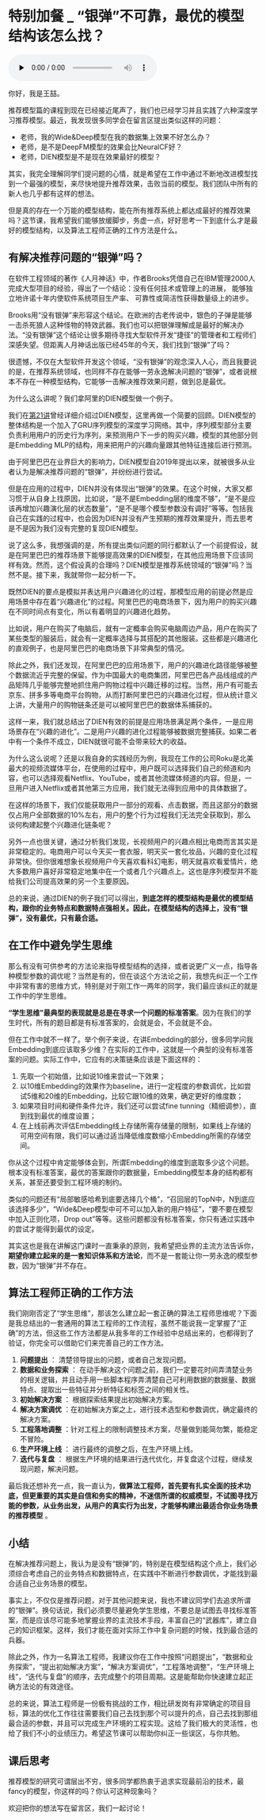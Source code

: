 # 特别加餐 _ “银弹”不可靠，最优的模型结构该怎么找？

<audio id="audio" title="特别加餐 | “银弹”不可靠，最优的模型结构该怎么找？" controls="" preload="none"><source id="mp3" src="https://static001.geekbang.org/resource/audio/1a/f1/1a5c171f40ce8405065c20debc6bf6f1.mp3"></audio>

你好，我是王喆。

推荐模型篇的课程到现在已经接近尾声了，我们也已经学习并且实践了六种深度学习推荐模型。最近，我发现很多同学会在留言区提出类似这样的问题：

- 老师，我的Wide&amp;Deep模型在我的数据集上效果不好怎么办？
- 老师，是不是DeepFM模型的效果会比NeuralCF好？
- 老师，DIEN模型是不是现在效果最好的模型？

其实，我完全理解同学们提问题的心情，就是希望在工作中通过不断地改进模型找到一个最强的模型，来尽快地提升推荐效果，击败当前的模型。我们团队中所有的新人也几乎都有这样的想法。

但是真的存在一个万能的模型结构，能在所有推荐系统上都达成最好的推荐效果吗？这节课，我希望我们能够放缓脚步，务虚一点，好好思考一下到底什么才是最好的模型结构，以及算法工程师正确的工作方法是什么。

## 有解决推荐问题的“银弹”吗？

在软件工程领域的著作《人月神话》中，作者Brooks凭借自己在IBM管理2000人完成大型项目的经验，得出了一个结论：没有任何技术或管理上的进展， 能够独立地许诺十年内使软件系统项目生产率、 可靠性或简洁性获得数量级上的进步。

Brooks用“没有银弹”来形容这个结论。在欧洲的古老传说中，银色的子弹是能够一击杀死狼人这种怪物的特效武器。我们也可以把银弹理解成是最好的解决办法。“没有银弹”这个结论让很多期待寻找大型软件开发“捷径”的管理者和工程师们深感失望。但距离人月神话出版已经45年的今天，我们找到“银弹”了吗？

很遗憾，不仅在大型软件开发这个领域，“没有银弹”的观念深入人心，而且我要说的是，在推荐系统领域，也同样不存在能够一劳永逸解决问题的“银弹”，或者说根本不存在一种模型结构，它能够一击解决推荐效果问题，做到总是最优。

为什么这么讲呢？我们拿阿里的DIEN模型做一个例子。

我们在[第21讲](https://time.geekbang.org/column/article/313736)曾经详细介绍过DIEN模型，这里再做一个简要的回顾。DIEN模型的整体结构是一个加入了GRU序列模型的深度学习网络。其中，序列模型部分主要负责利用用户的历史行为序列，来预测用户下一步的购买兴趣，模型的其他部分则是Embedding MLP的结构，用来把用户的兴趣向量跟其他特征连接后进行预测。

由于阿里巴巴在业界巨大的影响力，DIEN模型自2019年提出以来，就被很多从业者认为是解决推荐问题的“银弹”，并纷纷进行尝试。

但是在应用的过程中，DIEN并没有体现出“银弹”的效果。在这个时候，大家又都习惯于从自身上找原因，比如说，“是不是Embedding层的维度不够”，“是不是应该再增加兴趣演化层的状态数量”，“是不是哪个模型参数没有调好”等等。包括我自己在实践的过程中，也会因为DIEN并没有产生预期的推荐效果提升，而去思考是不是因为我们没有完整的复现DIEN模型。

说了这么多，我想强调的是，所有提出类似问题的同行都默认了一个前提假设，就是在阿里巴巴的推荐场景下能够提高效果的DIEN模型，在其他应用场景下应该同样有效。然而，这个假设真的合理吗？DIEN模型是推荐系统领域的“银弹”吗？当然不是。接下来，我就带你一起分析一下。

既然DIEN的要点是模拟并表达用户兴趣进化的过程，那模型应用的前提必然是应用场景中存在着“兴趣进化”的过程。阿里巴巴的电商场景下，因为用户的购买兴趣在不同时间点有变化，所以有着明显的兴趣进化趋势。

比如说，用户在购买了电脑后，就有一定概率会购买电脑周边产品，用户在购买了某些类型的服装后，就会有一定概率选择与其搭配的其他服装。这些都是兴趣进化的直观例子，也是阿里巴巴的电商场景下非常典型的情况。

除此之外，我们还发现，在阿里巴巴的应用场景下，用户的兴趣进化路径能够被整个数据流近乎完整的保留。作为中国最大的电商集团，阿里巴巴各产品线组成的产品矩阵几乎能够完整地抓住用户购物过程中兴趣迁移的过程。当然，用户有可能去京东、拼多多等电商平台购物，从而打断阿里巴巴的兴趣进化过程，但从统计意义上讲，大量用户的购物链条还是可以被阿里巴巴的数据体系捕获的。

这样一来，我们就总结出了DIEN有效的前提是应用场景满足两个条件，一是应用场景存在“兴趣的进化”。二是用户兴趣的进化过程能够被数据完整捕获。如果二者中有一个条件不成立，DIEN就很可能不会带来较大的收益。

为什么这么说呢？还是以我自身的实践经历为例，我现在工作的公司Roku是北美最大的视频流媒体平台，在使用的过程中，用户既可以选择我们自己的频道和内容，也可以选择观看Netflix、YouTube，或者其他流媒体频道的内容。但是，一旦用户进入Netflix或者其他第三方应用，我们就无法得到应用中的具体数据了。

在这样的场景下，我们仅能获取用户一部分的观看、点击数据，而且这部分的数据仅占用户全部数据的10%左右，用户的整个行为过程我们无法完全获取到，那么谈何构建起整个兴趣进化链条呢？

另外一点也很关键，通过分析我们发现，长视频用户的兴趣点相比电商而言其实是非常稳定的。电商用户可以今天买一套衣服，明天买一套化妆品，兴趣的变化过程非常快。但你很难想象长视频用户今天喜欢看科幻电影，明天就喜欢看爱情片，绝大多数用户喜好非常稳定地集中在一个或者几个兴趣点上。这也是序列模型并不能给我们公司提高效果的另一个主要原因。

总的来说，通过DIEN的例子我们可以得出，**到底怎样的模型结构是最优的模型结构，跟你的业务特点和数据特点强相关。因此，在模型结构的选择上，没有“银弹”，没有最优，只有最合适。**

## 在工作中避免学生思维

那么有没有可供参考的方法论来指导模型结构的选择，或者说更广义一点，指导各种模型参数的调优呢？当然是有的，但在谈这个方法论之前，我想先纠正一个工作中非常有害的思维方式，特别是对于刚工作一两年的同学，我们最应该纠正的就是工作中的学生思维。

**“学生思维”最典型的表现就是总是在寻求一个问题的标准答案**。因为在我们的学生时代，所有的题目都是有标准答案的，会就是会，不会就是不会。

但在工作中就不一样了。举个例子来说，在讲Embedding的部分，很多同学问我Embedding到底应该取多少维？在实际的工作中，这就是一个典型的没有标准答案的问题。实际工作中，它应有的决策链条应该是下面这样的：

1. 先取一个初始值，比如说10维来尝试一下效果；
1. 以10维Embedding的效果作为baseline，进行一定程度的参数调优，比如尝试5维和20维的Embedding，比较它跟10维的效果，确定更好的维度数；
1. 如果项目时间和硬件条件允许，我们还可以尝试fine tunning（精细调参），直到找到最优的维度设置；
1. 在上线前再次评估Embedding线上存储所需存储量的限制，如果线上存储的可用空间有限，我们可以通过适当降低维度数缩小Embedding所需的存储空间。

你从这个过程中肯定能够体会到，所谓Embedding的维度到底取多少这个问题。根本没有标准答案，最优的答案跟你的数据量，Embedding模型本身的结构都有关系，甚至还要受到工程环境的制约。

类似的问题还有“局部敏感哈希到底要选择几个桶”，“召回层的TopN中，N到底应该选择多少”，“Wide&amp;Deep模型中可不可以加入新的用户特征”，“要不要在模型中加入正则化项，Drop out”等等。这些问题都没有标准答案，你只有通过实践中的尝试才能得到最优的设定。

其实这也是我在讲解这门课时一直秉承的原则，我希望把业界的主流方法告诉你，**期望你建立起来的是一套知识体系和方法论**，而不是一套能让你一劳永逸的模型参数，因为“银弹”并不存在。

## 算法工程师正确的工作方法

我们刚刚否定了“学生思维”，那该怎么建立起一套正确的算法工程师思维呢？下面是我总结出的一套通用的算法工程师的工作流程，虽然不能说我一定掌握了“正确”的方法，但这些工作方法都是从我多年的工作经验中总结出来的，也都得到了验证，你完全可以借助它们来完善自己的工作方法。

1. **问题提出** ： 清楚领导提出的问题，或者自己发现问题。
1. **数据和业务探索** ： 在动手解决这个问题之前，我们一定要花时间弄清楚业务的相关逻辑，并且动手用一些脚本程序弄清楚自己可利用数据的数据量、数据特点、提取出一些特征并分析特征和标签之间的相关性。
1. **初始解决方案** ： 根据探索结果提出初始解决方案。
1. **解决方案调优** ：在初始解决方案之上，进行技术选型和参数调优，确定最终的解决方案。
1. **工程落地调整** ：针对工程上的限制调整技术方案，尽量做到能简勿繁，能稳定不冒险。
1. **生产环境上线** ： 进行最终的调整之后，在生产环境上线。
1. **迭代与复盘** ： 根据生产环境的结果进行迭代优化，并复盘这个过程，继续发现问题，解决问题。

最后我还想补充一点，我一直认为，**做算法工程师，首先要有扎实全面的技术功底，但更重要的其实是自信和务实的精神，不迷信所谓的权威模型，不试图寻找万能的参数，从业务出发，从用户的真实行为出发，才能够构建出最适合你业务场景的推荐模型** 。

## 小结

在解决推荐问题上，我认为是没有“银弹”的，特别是在模型结构这个点上，我们必须综合考虑自己的业务特点和数据特点，在实践中不断进行参数调优，才能找到最合适自己业务场景的模型。

事实上，不仅仅是推荐问题，对于其他问题来说，我也不建议同学们去追求所谓的“银弹”。换句话说，我们必须要尽量避免学生思维，不要总是试图去寻找标准答案，而是应该尽可能多地掌握业界的主流技术手段，丰富自己的“武器库”，建立自己的知识框架。这样，我们才能在面对实际工作中复杂问题的时候，找到最合适的兵器。

除此之外，作为一名算法工程师，我建议你在工作中按照“问题提出”，“数据和业务探索”，“提出初始解决方案”，“解决方案调优”，“工程落地调整”，“生产环境上线”，“迭代与复盘”的顺序，去完成整个的项目周期。这是能帮助你快速建立起正确方法论的有效途径。

总的来说，算法工程师是一份极有挑战的工作，相比研发岗有非常确定的项目目标，算法的优化工作往往需要我们自己去找到那个可以提升的点，自己去找到那组最合适的参数，并且可以完成生产环境的工程实现。这给了我们极大的灵活性，也给了我们不小的业绩压力。希望这节课可以帮助你纠正一些误区，与你共勉。

## 课后思考

推荐模型的研究可谓层出不穷，很多同学都热衷于追求实现最前沿的技术，最fancy的模型，你这样的吗？你认可这种现象吗？

欢迎把你的想法写在留言区，我们一起讨论！
